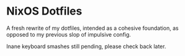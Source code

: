 # NixOS Dotfiles
A fresh rewrite of my dotfiles, intended as a cohesive foundation, as opposed to my previous slop of impulsive config.

Inane keyboard smashes still pending, please check back later.
